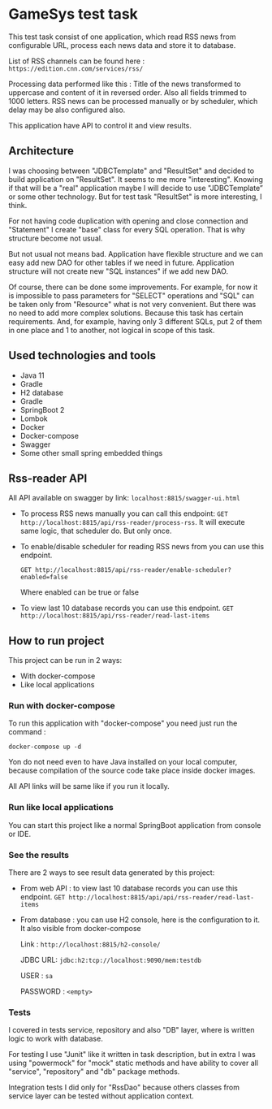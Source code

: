 # GameSys test task

This test task consist of one application, which read RSS news from configurable URL, process each news data and store it to database.

List of RSS channels can be found here :
`https://edition.cnn.com/services/rss/` 

Processing data performed like this :
Title of the news transformed to uppercase and content of it in reversed order.
Also all fields trimmed to 1000 letters.
RSS news can be processed manually or by scheduler, which delay may be also configured also.

This application have API to control it and view results.

## Architecture 

I was choosing between "JDBCTemplate" and "ResultSet" and decided to build application on "ResultSet". It seems to me more "interesting".
Knowing if that will be a "real" application maybe I will decide to use "JDBCTemplate” or some other technology. But for test task "ResultSet" is more interesting, I think.

For not having code duplication with opening and close connection and  "Statement" I create "base" class for every SQL operation. That is why structure become not usual. 

But not usual not means bad. Application have flexible structure and we can easy add new DAO for other tables if we need in future. Application structure will not create new "SQL instances" if we add new DAO.

Of course, there can be done some improvements. For example, for now it is impossible to pass parameters for "SELECT" operations and "SQL" can be taken only from "Resource" what is not very convenient. But there was no need to add more complex solutions. Because this task has certain requirements. And, for example, having only 3 different SQLs, put 2 of them in one place and 1 to another, not logical in scope of this task.


## Used technologies and tools

* Java 11
* Gradle
* H2 database
* Gradle
* SpringBoot 2
* Lombok
* Docker
* Docker-compose
* Swagger
* Some other small spring embedded things

## Rss-reader API

All API available on swagger by link:
`localhost:8815/swagger-ui.html`

* To process RSS news manually you can call this endpoint:
    `GET http://localhost:8815/api/rss-reader/process-rss`.
    It will execute same logic, that scheduler do. But only once.

* To enable/disable scheduler for reading RSS news from you can use this endpoint.

    `GET http://localhost:8815/api/rss-reader/enable-scheduler?enabled=false`

    Where enabled can be true or false

* To view last 10 database records you can use this endpoint. 
    `GET http://localhost:8815/api/rss-reader/read-last-items`

## How to run project

This project can be run in 2 ways:
* With docker-compose
* Like local applications

### Run with docker-compose

To run this application with "docker-compose" you need just run the command :

`docker-compose up -d`

Yon do not need even to have Java installed on your local computer, because compilation of the source code take place inside docker images.

All API links will be same like if you run it locally.

### Run like local applications

You can start this project like a normal SpringBoot application from console or IDE.

### See the results

There are 2 ways to see result data generated by this project:

* From web API : to view last 10 database records you can use this endpoint. 
    `GET http://localhost:8815/api/api/rss-reader/read-last-items`
    
* From database : you can use H2 console, here is the configuration to it. It also visible from docker-compose

    Link : `http://localhost:8815/h2-console/`

    JDBC URL: `jdbc:h2:tcp://localhost:9090/mem:testdb`
    
    USER : `sa`
    
    PASSWORD : `<empty>` 

### Tests

I covered in tests service, repository and also "DB" layer, where is written logic to work with database.

For testing I use "Junit" like it written in task description, but in extra I was using  "powermock" for "mock" static methods and have ability to cover all "service", "repository" and "db" package methods.

Integration tests I did only for "RssDao" because others classes from service layer can be tested without application context.
